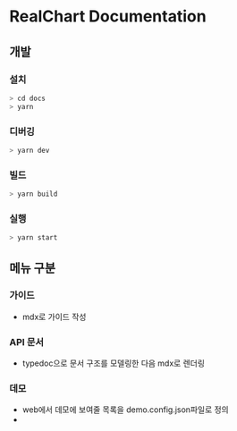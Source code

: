 # RealChart Documentation

## 개발

### 설치

```sh
> cd docs
> yarn
```

### 디버깅

```sh
> yarn dev
```

### 빌드

```sh
> yarn build
```

### 실행

```sh
> yarn start
```

## 메뉴 구분

### 가이드

- mdx로 가이드 작성

### API 문서

- typedoc으로 문서 구조를 모델링한 다음 mdx로 렌더링

### 데모

- web에서 데모에 보여줄 목록을 demo.config.json파일로 정의
- 